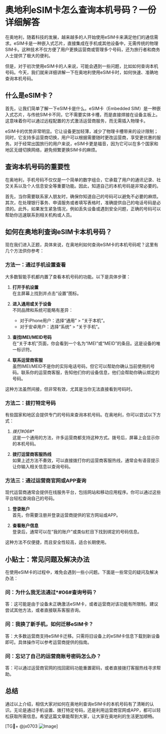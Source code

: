 # 奥地利eSIM卡怎么查询本机号码？一份详细解答

在奥地利，随着科技的发展，越来越多的人开始使用eSIM卡来满足他们的通信需求。eSIM卡是一种嵌入式芯片，直接集成在手机或其他设备中，无需传统的物理SIM卡。这种技术不仅方便了用户更换运营商或管理多个号码，还为旅行者和商务人士提供了极大的便利。

但是，对于初次使用eSIM卡的人来说，可能会遇到一些问题，比如如何查询本机号码。今天，我们就来详细讲解一下在奥地利使用eSIM卡时，如何快速、准确地查询本机号码。

## 什么是eSIM卡？

首先，让我们简单了解一下eSIM卡是什么。eSIM卡（Embedded SIM）是一种嵌入式芯片，与传统SIM卡不同，它不需要实体卡槽，而是直接焊接在设备主板上。这意味着你可以通过远程配置的方式激活运营商服务，而无需插入物理卡。

eSIM卡的优势非常明显。它让设备更加轻薄，减少了物理卡槽带来的设计限制；同时，它支持多运营商切换，用户可以根据需要随时更改运营商，享受更优惠的服务。对于经常出国旅行的用户来说，eSIM卡更是福音，因为它可以在多个国家和地区无缝切换网络，避免频繁更换SIM卡的麻烦。

## 查询本机号码的重要性

在奥地利，手机号码不仅仅是一个简单的数字组合，它承载了用户的通讯记录、社交关系以及个人信息安全等重要功能。因此，知道自己的本机号码是非常必要的。

首先，当你需要联系家人朋友时，确保你知道自己的号码可以避免不必要的麻烦。其次，在处理银行事务、申请服务或者填写表格时，准确提供自己的电话号码是必须的。此外，如果发生紧急情况，例如丢失设备或遇到安全问题，正确的号码可以帮助你迅速联系到相关机构或人员。

## 如何在奥地利查询eSIM卡本机号码？

现在我们进入正题，具体来说，在奥地利如何查询eSIM卡的本机号码呢？这里有几个方法供你参考：

### 方法一：通过手机设置查看

大多数智能手机都内置了查看本机号码的功能。以下是具体步骤：

1. **打开手机设置**  
   在主屏幕上找到并点击“设置”图标。

2. **进入通用或关于设备**  
   不同品牌和系统可能略有差异：
   - 对于iPhone用户：选择“通用” > “关于本机”。
   - 对于安卓用户：选择“系统” > “关于手机”。

3. **查找IMEI/MEID号码**  
   在“关于本机”页面，你会看到一个名为“IMEI”或“MEID”的条目。这是设备的唯一标识符。

4. **联系运营商客服**  
   虽然IMEI/MEID不是你的实际电话号码，但它可以帮助你确认当前使用的号码。联系你的运营商客服，告知他们你的设备信息，他们会帮助你确认绑定的号码。

这种方法虽然间接，但非常有效，尤其是当你无法直接看到号码时。

### 方法二：拨打特定号码

有些国家和地区会提供专门的号码来查询本机号码。在奥地利，你可以尝试以下方式：

1. **拨打*#06#**  
   这是一个通用的方法，许多运营商都支持这种方式。拨号后，屏幕上会显示你的本机号码。

2. **拨打运营商客服热线**  
   如果上述方法不奏效，可以直接拨打你的运营商客服热线，通常会有语音提示让你输入相关信息以查询号码。

### 方法三：通过运营商官网或APP查询

现代运营商通常会提供在线服务平台，包括网站和移动应用程序。你可以通过这些平台轻松查询自己的号码。

1. **登录账户**  
   首先，你需要注册并登录运营商提供的官方网站或APP。

2. **查看账户信息**  
   登录后，通常可以在“我的账户”或类似栏目下找到绑定的号码信息。

这种方法不仅便捷，而且安全性较高，适合长期使用。

## 小贴士：常见问题及解决办法

在使用eSIM卡的过程中，难免会遇到一些小问题。下面是一些常见的疑问及解决办法：

### 问：为什么我无法通过*#06#查询号码？
答：这可能是由于设备未正确激活eSIM卡，或者运营商对该功能有所限制。建议尝试其他方法，或者直接联系客服咨询。

### 问：我换了新手机，如何迁移eSIM卡？
答：大多数运营商支持eSIM卡迁移。只需将旧设备上的eSIM卡信息下载到新设备即可。具体操作可以参考运营商提供的指南。

### 问：忘记了自己的运营商账号密码怎么办？
答：可以通过运营商官网的找回密码功能重置密码，或者直接拨打客服热线寻求帮助。

## 总结

通过以上介绍，相信大家对如何在奥地利查询eSIM卡的本机号码有了清晰的认识。无论是通过手机设置、拨打特定号码，还是利用运营商官网或APP，都可以轻松获取所需信息。希望这篇文章能帮到大家，让大家在奥地利的生活更加顺畅。

[TG💪+ @jx0703 ![Image](https://github.com/user-attachments/assets/dbca1d08-cadb-493c-b0ec-ad6f7a83f270)]